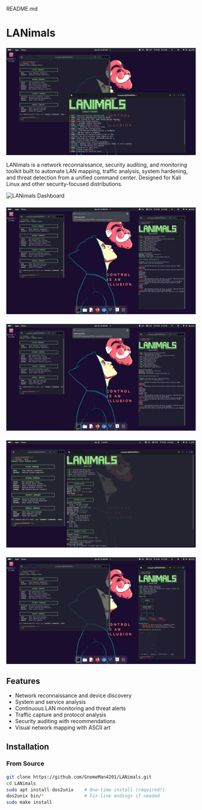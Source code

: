 README.md
# LANimals

### 
![Threat Hunter](docs/screenshots/originals/threat1.png)

LANimals is a network reconnaissance, security auditing, and monitoring toolkit built to automate LAN mapping, traffic analysis, system hardening, and threat detection from a unified command center. Designed for Kali Linux and other security-focused distributions.

![LANimals Dashboard](https://raw.githubusercontent.com/GnomeMan4201/LANimals/main/docs/dashboard.png)

### 
![Network Map](docs/screenshots/originals/netmap1.png)


### 
![Network Map](docs/screenshots/originals/netmap1.png)

### 
![System Info](docs/screenshots/originals/sysinfo.png)

### 
![Traffic](docs/screenshots/originals/traffic1.png)



## Features

- Network reconnaissance and device discovery
- System and service analysis
- Continuous LAN monitoring and threat alerts
- Traffic capture and protocol analysis
- Security auditing with recommendations
- Visual network mapping with ASCII art

## Installation

### From Source
```bash
git clone https://github.com/GnomeMan4201/LANimals.git
cd LANimals
sudo apt install dos2unix    # One-time install (required!)
dos2unix bin/*               # Fix line endings if needed
sudo make install
